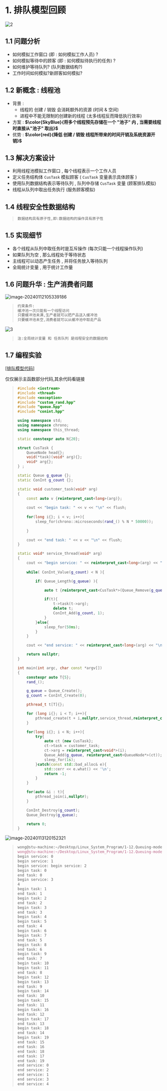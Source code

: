 # 1. 排队模型回顾

<img src="assets/2.jpg" alt="2" /> 

## 1.1 问题分析

* 如何模拟工作窗口 (即 : 如何模拟工作人员) ?
* 如何模拟等待中的顾客 (即 : 如何模拟待执行的任务) ?  
* 如何维护等待队列? (队列数据结构?)  
* 工作时间如何模拟?新顾客如何模拟?

## 1.2 新概念 : 线程池

* 背景 : 
  * 线程的 创建 / 销毁 会消耗额外的资源 (时间 & 空间)  
  * 进程中不能无限制的创建新的线程 (太多线程反而降低执行效率)  
* 方案 : **$\color{SkyBlue}{将多个线程预先存储在⼀个 "池子" 内 , 当需要线程时直接从"池子" 取出}$**
* 优势 : **$\color{red}{降低 创建 / 销毁 线程所带来的时间开销及系统资源开销}$**

## 1.3 解决方案设计

* 利用线程池模拟工作窗口 , 每个线程表示一个工作人员
* 定义任务结构体 `CusTask` 模拟顾客 ( `CusTask` 变量表示具体顾客 )
* 使用队列数据结构表示等待队列 , 队列中存储 `CusTask` 变量 (顾客排队模拟)
* 线程从队列中取出任务执行 (服务顾客模拟)  

## 1.4 线程安全性数据结构

> ```tex
> 数据结构具有原子性,即:数据结构的操作具有原子性
> ```

## 1.5 实现细节

* 各个线程从队列中取任务时是互斥操作 (每次只能一个线程操作队列)
* 如果队列为空 , 那么线程处于等待状态
* 主线程可以动态产生任务 , 并将任务放入等待队列
* 全局统计变量 , 用于统计工作量  

## 1.6 问题升华 : 生产消费者问题

<img src="assets/image-20240112105339186.png" alt="image-20240112105339186" /> 

> ```tex
> 约束条件:
> 缓冲池一次只能有一个线程访问
> 只要缓冲池未满,生产者就可以把产品送入缓冲池
> 只要缓冲池未空,消费者就可以从缓冲池中取走产品
> ```

<img src="assets/3.jpg" alt="3" /> 

> ```tex
> 注:全局统计变量 和 任务队列 是线程安全的数据结构
> ```

## 1.7 编程实验

[[排队模型代码]](https://github.com/WONGZEONJYU/Linux_System_Program/tree/main/1-12.Queuing-model)

仅仅展示主函数部分代码,其余代码看链接

> ```c++
> #include <iostream>
> #include <thread>
> #include <exception>
> #include "custom_rand.hpp"
> #include "queue.hpp"
> #include "conint.hpp"
> 
> using namespace std;
> using namespace chrono;
> using namespace this_thread;
> 
> static constexpr auto N{20};
> 
> struct CusTask {
>     QueueNode head{};
>     void(*task)(void* arg){};
>     void* arg{};
> } ;
> 
> static Queue g_queue {};
> static ConInt g_count {};
> 
> static void customer_task(void* arg)
> {
>     const auto v {reinterpret_cast<long>(arg)};
>     
>     cout << "begin task: " << v << "\n" << flush;
>     
>     for(long i{}; i < v; i++){
>         sleep_for(chrono::microseconds(rand_() % N * 50000));
>         
>     }
> 
>     cout << "end task: " << v << "\n" << flush;
> }
> 
> static void* service_thread(void* arg)
> {  
>     cout << "begin service: " << reinterpret_cast<long>(arg) << "\n" << flush;
>     
>     while( ConInt_Value(g_count) < N ){
> 
>         if( Queue_Length(g_queue) ){
> 
>             auto t {reinterpret_cast<CusTask*>(Queue_Remove(g_queue))};
> 
>             if(t){
>                 t->task(t->arg);
>                 delete t;
>                 ConInt_Add(g_count, 1);
>             }
>         }else{
>             sleep_for(50ms);
>         }
>     }
> 
>     cout << "end service: " << reinterpret_cast<long>(arg) << "\n" << flush;
> 
>     return nullptr;
> }
> 
> int main(int argc, char const *argv[])
> {
>     constexpr auto T{5};
>     rand_();
> 
>     g_queue = Queue_Create();
>     g_count = ConInt_Create(0);
> 
>     pthread_t t[T]{};
> 
>     for (long i{}; i < T; i++){
>         pthread_create(t + i,nullptr,service_thread,reinterpret_cast<void*>(i));
>     }
> 
>     for(long i{}; i < N; i++){
>         try{
>             auto ct {new CusTask};
>             ct->task = customer_task;
>             ct->arg = reinterpret_cast<void*>(i);
>             Queue_Add(g_queue, reinterpret_cast<QueueNode*>(ct));
>             sleep_for(1s);
>         }catch(const std::bad_alloc& e){
>             std::cerr << e.what() << '\n';
>             return -1;
>         }
>     }
> 
>     for(auto &i : t){
>         pthread_join(i,nullptr);
>     }
> 
>     ConInt_Destroy(g_count);
>     Queue_Destroy(g_queue);
> 
>     return 0;
> }
> 
> ```

<img src="assets/image-20240113120152321.png" alt="image-20240113120152321" /> 

> ```tex
> wong@stu-machine:~/Desktop/Linux_System_Program/1-12.Queuing-model$ ./build.sh 
> wong@stu-machine:~/Desktop/Linux_System_Program/1-12.Queuing-model$ ./a.out 
> begin service: 0
> begin service: 1
> begin service: begin service: 2
> begin task: 0
> end task: 0
> begin service: 3
> 4
> begin task: 1
> end task: 1
> begin task: 2
> end task: 2
> begin task: 3
> end task: 3
> begin task: 4
> begin task: 5
> end task: 4
> begin task: 6
> begin task: 7
> end task: 5
> begin task: 8
> end task: 6
> begin task: 9
> end task: 7
> begin task: 10
> begin task: 11
> end task: 8
> begin task: 12
> begin task: 13
> end task: 9
> begin task: 14
> end task: 10
> begin task: 15
> end task: 11
> begin task: 16
> end task: 12
> begin task: 17
> end task: 13
> begin task: 18
> end task: 14
> begin task: 19
> end task: 15
> end task: 16
> end task: 18
> end task: 17
> end task: 19
> end service: 0
> end service: 2
> end service: 1
> end service: 3
> end service: 4
> 
> ```

